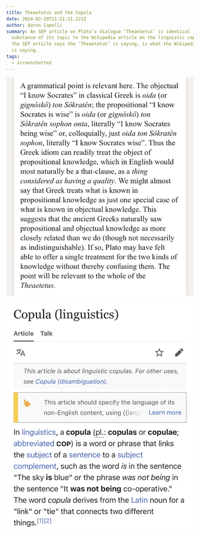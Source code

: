 ```yaml
---
title: Theaetetus and the Copula
date: 2024-02-29T21:21:11.221Z
author: Aaron Capelli
summary: An SEP article on Plato’s dialogue ‘Theaetetus’ is identical in the
  substance of its topic to the Wikipedia article on the linguistic copula. What
  the SEP article says the ‘Theaetetus’ is saying, is what the Wikipedia article
  is saying.
tags:
  - screenshotted
---
```

![](/static/img/img_0396.jpg)





![](/static/img/img_0397.jpg)
